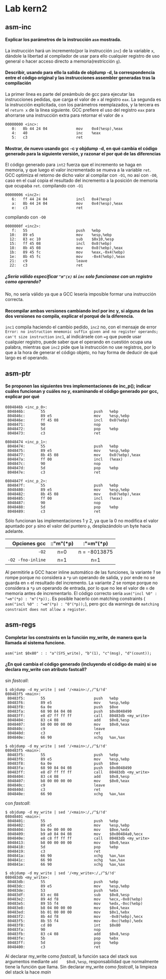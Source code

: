 
# Lab kern2

## asm-inc 

#### Explicar los parámetros de la instrucción `asm` mostrada.
La instrucción hará un incremento(por la instrucción `inc`) de la variable `x`, dándole la libertad al compilador de usar para ello cualquier registro de uso general o hacer acceso directo a memoria(restricción `g`).

#### Describir, usando para ello la salida de objdump -d, la correspondencia entre el código original y las instrucciones assembler generadas tras la compilación

La primer línea es parte del preámbulo de gcc para ejecutar las instrucciones pedidas, que carga el valor de `x` al registro `eax`.
La segunda es la instrucción explicitada, con los parámetros reemplazados, y la tercera es el `return x` de la línea siguiente. GCC prefiere el uso del registro `eax` para ahorrarse una instrucción extra para retornar el valor de `x`
```
00000000 <inc>:
   0:   8b 44 24 04             mov    0x4(%esp),%eax
   4:   40                      inc    %eax
   5:   c3                      ret
```

#### Mostrar, de nuevo usando gcc -c y objdump -d, en qué cambia el código generado para la siguiente versión, y razonar el por qué de las diferencias

El código generado para `int2` fuerza que el incremento se haga en memoria, y que luego el valor incrementado se mueva a la variable `ret`. GCC optimiza el retorno de dicho valor al compilar con `-O1`, no así con `-O0`, caso en el cual copia el resultado del incremento a la posición de memoria que ocupaba `ret`.
compilando con `-O1`
```
00000006 <inc2>:
   6:   ff 44 24 04             incl   0x4(%esp)
   a:   8b 44 24 04             mov    0x4(%esp),%eax
   e:   c3                      ret
```
compilando con `-O0`
```
0000000f <inc2>:
   f:   55                      push   %ebp
  10:   89 e5                   mov    %esp,%ebp
  12:   83 ec 10                sub    $0x10,%esp
  15:   ff 45 08                incl   0x8(%ebp)
  18:   8b 45 08                mov    0x8(%ebp),%eax
  1b:   89 45 fc                mov    %eax,-0x4(%ebp)
  1e:   8b 45 fc                mov    -0x4(%ebp),%eax
  21:   c9                      leave
  22:   c3                      ret
```

##### ¿Sería válido especificar `"m"(x)` si `inc` solo funcionase con un registro como operando?
No, no sería válido ya que a GCC lesería imposible formar una instrucción correcta.

#### Recompilar ambas versiones cambiando incl por inc y, si alguna de las dos versiones no compila, explicar el porqué de la diferencia.

`inc1` compila haciendo el cambio pedido, `inc2` no, con el mensaje de error `Error: no instruction mnemonic suffix given and no register operands; can't size instruction`
`inc1`, al indicársele con `=g` que puede usar cualquier registro, puede saber que el operando en cuestión ocupa una palabra, mientras que `inc2` pide que la instrucción no use registros, por lo que a la hora de generar el código objeto, no hay forma de deducir de qué largo es el operando.

## asm-ptr
#### Se proponen las siguientes tres implementaciones de inc_p(); indicar cuáles funcionan y cuáles no y, examinando el código generado por gcc, explicar por qué

```
0804846b <inc_p_0>:
 804846b:       55                      push   %ebp
 804846c:       89 e5                   mov    %esp,%ebp
 804846e:       ff 45 08                incl   0x8(%ebp)
 8048471:       90                      nop
 8048472:       5d                      pop    %ebp
 8048473:       c3                      ret

08048474 <inc_p_1>:
 8048474:       55                      push   %ebp
 8048475:       89 e5                   mov    %esp,%ebp
 8048477:       8b 45 08                mov    0x8(%ebp),%eax
 804847a:       ff 00                   incl   (%eax)
 804847c:       90                      nop
 804847d:       5d                      pop    %ebp
 804847e:       c3                      ret

0804847f <inc_p_2>:
 804847f:       55                      push   %ebp
 8048480:       89 e5                   mov    %esp,%ebp
 8048482:       8b 45 08                mov    0x8(%ebp),%eax
 8048485:       ff 00                   incl   (%eax)
 8048487:       90                      nop
 8048488:       5d                      pop    %ebp
 8048489:       c3                      ret
```
Sólo funcionan las implementaciones 1 y 2, ya que la 0 no modifica el valor apuntado por `p` sino el valor del puntero `p`, desplazándolo un byte hacia adelante.

| Opciones gcc      | ::"m"(*p) | :"=m"(*p)    |
| ---:              | :---:     | :---:        |
| `-O2`             | n=0       | n = -8013875 |
| `-O2 -fno-inline` | n=1       | n=1          |

Al permitirle a GCC hacer inline automático de las funciones, la variante _1_ se rompe porque no considera a `*p` un operando de salida, y por ende no se guarda en `n` el resultado del incremento. La variante _2_ se rompe porque no considera a `*p` un operando de entrada, por lo que no lee el valor de `n` de memoria antes de incrementarlo. El código correcto sería `asm("incl %0" : "=m"(*p) : "m"(*p));`. Es posible hacerlo con matching constraints (  `asm("incl %0" : "=m"(*p) : "0"(*p));`), pero gcc da warnings de `matching constraint does not allow a register`.


## asm-regs 

#### Completar los constraints en la función my_write, de manera que la llamada al sistema funcione.

`asm("int $0x80" : : "a"(SYS_write), "b"(1), "c"(msg), "d"(count));`

#### ¿En qué cambia el código generado (incluyendo el código de main) si se declara my_write con atributo fastcall?

sin _fastcall_:
```
$ objdump -d my_write | sed '/<main>:/,/^$/!d'
080483f5 <main>:
 80483f5:       55                      push   %ebp
 80483f6:       89 e5                   mov    %esp,%ebp
 80483f8:       6a 0e                   push   $0xe
 80483fa:       68 90 84 04 08          push   $0x8048490
 80483ff:       e8 d7 ff ff ff          call   80483db <my_write>
 8048404:       83 c4 08                add    $0x8,%esp
 8048407:       b8 00 00 00 00          mov    $0x0,%eax
 804840c:       c9                      leave
 804840d:       c3                      ret
 804840e:       66 90                   xchg   %ax,%ax

$ objdump -d my_write | sed '/<main>:/,/^$/!d'
080483f5 <main>:
 80483f5:       55                      push   %ebp
 80483f6:       89 e5                   mov    %esp,%ebp
 80483f8:       6a 0e                   push   $0xe
 80483fa:       68 90 84 04 08          push   $0x8048490
 80483ff:       e8 d7 ff ff ff          call   80483db <my_write>
 8048404:       83 c4 08                add    $0x8,%esp
 8048407:       b8 00 00 00 00          mov    $0x0,%eax
 804840c:       c9                      leave
 804840d:       c3                      ret
 804840e:       66 90                   xchg   %ax,%ax
```
con _fastcall_:
```
$ objdump -d my_write | sed '/<main>:/,/^$/!d'
08048401 <main>:
 8048401:       55                      push   %ebp
 8048402:       89 e5                   mov    %esp,%ebp
 8048404:       ba 0e 00 00 00          mov    $0xe,%edx
 8048409:       b9 a0 84 04 08          mov    $0x80484a0,%ecx
 804840e:       e8 c8 ff ff ff          call   80483db <my_write>
 8048413:       b8 00 00 00 00          mov    $0x0,%eax
 8048418:       5d                      pop    %ebp
 8048419:       c3                      ret
 804841a:       66 90                   xchg   %ax,%ax
 804841c:       66 90                   xchg   %ax,%ax
 804841e:       66 90                   xchg   %ax,%ax

$ objdump -d my_write | sed '/<my_write>:/,/^$/!d'
080483db <my_write>:
 80483db:       55                      push   %ebp
 80483dc:       89 e5                   mov    %esp,%ebp
 80483de:       53                      push   %ebx
 80483df:       83 ec 08                sub    $0x8,%esp
 80483e2:       89 4d f8                mov    %ecx,-0x8(%ebp)
 80483e5:       89 55 f4                mov    %edx,-0xc(%ebp)
 80483e8:       b8 04 00 00 00          mov    $0x4,%eax
 80483ed:       bb 01 00 00 00          mov    $0x1,%ebx
 80483f2:       8b 4d f8                mov    -0x8(%ebp),%ecx
 80483f5:       8b 55 f4                mov    -0xc(%ebp),%edx
 80483f8:       cd 80                   int    $0x80
 80483fa:       90                      nop
 80483fb:       83 c4 08                add    $0x8,%esp
 80483fe:       5b                      pop    %ebx
 80483ff:       5d                      pop    %ebp
 8048400:       c3                      ret
```
Al declarar my_write como _fastcall_, la función saca del stack sus argumentos mediante `add    $0x8,%esp`, responsabilidad que normalmente tiene la función que llama. Sin declarar my_write como _fastcall_, la limpieza del stack la hace _main_


